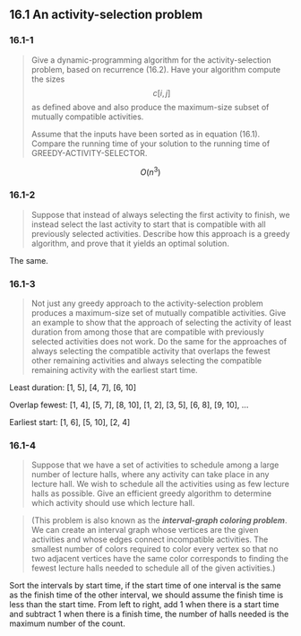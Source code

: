 ## 16.1 An activity-selection problem

### 16.1-1

> Give a dynamic-programming algorithm for the activity-selection problem, based on recurrence (16.2). Have your algorithm compute the sizes $$c[i, j]$$ as defined above and also produce the maximum-size subset of mutually compatible activities.
>
> Assume that the inputs have been sorted as in equation (16.1). Compare the running time of your solution to the running time of GREEDY-ACTIVITY-SELECTOR.

$$O(n^3)$$

### 16.1-2

> Suppose that instead of always selecting the first activity to finish, we instead select the last activity to start that is compatible with all previously selected activities. Describe how this approach is a greedy algorithm, and prove that it yields an optimal solution.

The same.

### 16.1-3

> Not just any greedy approach to the activity-selection problem produces a maximum-size set of mutually compatible activities. Give an example to show that the approach of selecting the activity of least duration from among those that are compatible with previously selected activities does not work. Do the same for the approaches of always selecting the compatible activity that overlaps the fewest other remaining activities and always selecting the compatible remaining activity with the earliest start time.

Least duration: [1, 5], [4, 7], [6, 10]

Overlap fewest: [1, 4], [5, 7], [8, 10], [1, 2], [3, 5], [6, 8], [9, 10], ...

Earliest start: [1, 6], [5, 10], [2, 4]

### 16.1-4

> Suppose that we have a set of activities to schedule among a large number of lecture halls, where any activity can take place in any lecture hall. We wish to schedule all the activities using as few lecture halls as possible. Give an efficient greedy algorithm to determine which activity should use which lecture hall.

> (This problem is also known as the __*interval-graph coloring problem*__. We can create an interval graph whose vertices are the given activities and whose edges connect incompatible activities. The smallest number of colors required to color every vertex so that no two adjacent vertices have the same color corresponds to finding the fewest lecture halls needed to schedule all of the given activities.)

Sort the intervals by start time, if the start time of one interval is the same as the finish time of the other interval, we should assume the finish time is less than the start time. From left to right, add 1 when there is a start time and subtract 1 when there is a finish time, the number of halls needed is the maximum number of the count.